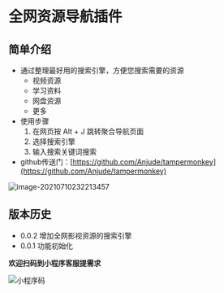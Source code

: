 # 全网资源导航插件

## 简单介绍

- 通过整理最好用的搜索引擎，方便您搜索需要的资源
	- 视频资源
	- 学习资料
	- 网盘资源
	- 更多
- 使用步骤
  1. 在网页按 Alt + J 跳转聚合导航页面
  2. 选择搜索引擎
  3. 输入搜索关键词搜索
- github传送门：[https://github.com/Anjude/tampermonkey](https://github.com/Anjude/tampermonkey)

![image-20210710232213457](https://gitee.com/anjude/public-resource/raw/md-img/20210710232213.png)

## 版本历史

- 0.0.2 增加全网影视资源的搜索引擎
- 0.0.1 功能初始化

**欢迎扫码到小程序客服提需求**

![小程序码](https://gitee.com/anjude/public-resource/raw/md-img/TW-TamperMonkey.png)
